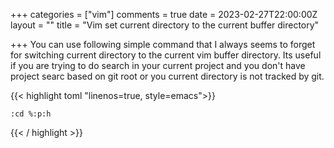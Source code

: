 +++
categories = ["vim"]
comments = true
date = 2023-02-27T22:00:00Z
layout = ""
title = "Vim set current directory to the current buffer directory"

+++
You can use following simple command that I always seems to forget for switching current directory to the current vim buffer directory. Its useful if you are trying to do search in your current project and you don't have project searc based on git root or you current directory is not tracked by git.


{{< highlight toml  "linenos=true, style=emacs">}}

    :cd %:p:h

{{< / highlight >}}
